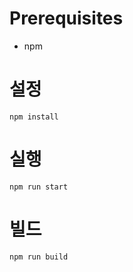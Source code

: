 # Prerequisites

- npm



# 설정

```
npm install
```



# 실행

```
npm run start
```



# 빌드

```
npm run build
```

